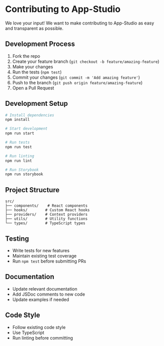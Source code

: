 # Contributing to App-Studio

We love your input! We want to make contributing to App-Studio as easy and transparent as possible.

## Development Process

1. Fork the repo
2. Create your feature branch (`git checkout -b feature/amazing-feature`)
3. Make your changes
4. Run the tests (`npm test`)
5. Commit your changes (`git commit -m 'Add amazing feature'`)
6. Push to the branch (`git push origin feature/amazing-feature`)
7. Open a Pull Request

## Development Setup

```bash
# Install dependencies
npm install

# Start development
npm run start

# Run tests
npm run test

# Run linting
npm run lint

# Run Storybook
npm run storybook
```

## Project Structure

```
src/
├── components/    # React components
├── hooks/        # Custom React hooks
├── providers/    # Context providers
├── utils/        # Utility functions
└── types/        # TypeScript types
```

## Testing

- Write tests for new features
- Maintain existing test coverage
- Run `npm test` before submitting PRs

## Documentation

- Update relevant documentation
- Add JSDoc comments to new code
- Update examples if needed

## Code Style

- Follow existing code style
- Use TypeScript
- Run linting before committing